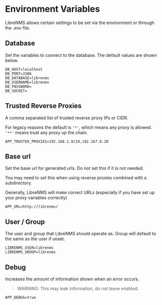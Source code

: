 # Environment Variables

LibreNMS allows certain settings to be set via the environment or through the .env file.

## Database

Set the variables to connect to the database.  The default values are shown below.

```dotenv
DB_HOST=localhost
DB_PORT=3306
DB_DATABASE=librenms
DB_USERNAME=librenms
DB_PASSWORD=
DB_SOCKET=

```

## Trusted Reverse Proxies

A comma separated list of trusted reverse proxy IPs or CIDR.

For legacy reasons the default is `'*'`, which means any proxy is allowed.
`'**'` means trust any proxy up the chain.

```dotenv
APP_TRUSTED_PROXIES=192.168.1.0/24,192.167.8.20
```

## Base url

Set the base url for generated urls. Do not set this if it is not needed.

You may need to set this when using reverse proxies combined with a subdirectory.

Generally, LibreNMS will make correct URLs (especially if you have set up your proxy variables correctly)

```dotenv
APP_URL=http://librenms/
```

## User / Group

The user and group that LibreNMS should operate as.
Group will default to the same as the user if unset.

```dotenv
LIBRENMS_USER=librenms
LIBRENMS_GROUP=librenms
```

## Debug

Increases the amount of information shown when an error occurs.
> WARNING: This may leak information, do not leave enabled.

```dotenv
APP_DEBUG=true
```
